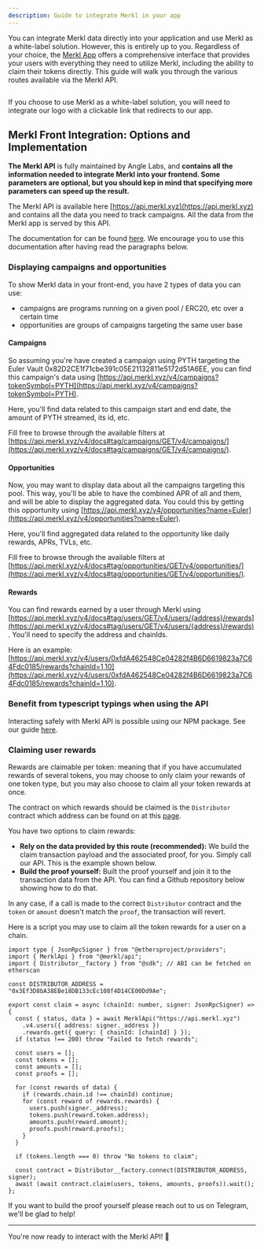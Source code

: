 ```yaml
---
description: Guide to integrate Merkl in your app
---
```


You can integrate Merkl data directly into your application and use Merkl as a white-label solution. However, this is entirely up to you. Regardless of your choice, the [Merkl App](https://app.merkl.xyz/) offers a comprehensive interface that provides your users with everything they need to utilize Merkl, including the ability to claim their tokens directly. This guide will walk you through the various routes available via the Merkl API.

<figure><img src="../../.gitbook/assets/merkl-front-integration.png" alt=""><figcaption></figcaption></figure>

If you choose to use Merkl as a white-label solution, you will need to integrate our logo with a clickable link that redirects to our app.

## Merkl Front Integration: Options and Implementation

**The Merkl API** is fully maintained by Angle Labs, and **contains all the information needed to integrate Merkl into your frontend. Some parameters are optional, but you should kep in mind that specifying more parameters can speed up the result.**

The Merkl API is available here [https://api.merkl.xyz](https://api.merkl.xyz) and contains all the data you need to track campaigns. All the data from the Merkl app is served by this API.

The documentation for can be found [here](https://api.merkl.xyz/v4/docs). We encourage you to use this documentation after having read the paragraphs below.

### Displaying campaigns and opportunities

To show Merkl data in your front-end, you have 2 types of data you can use:
 - campaigns are programs running on a given pool / ERC20, etc over a certain time
 - opportunities are groups of campaigns targeting the same user base

#### Campaigns

So assuming you're have created a campaign using PYTH targeting the Euler Vault 0x82D2CE1f71cbe391c05E21132811e5172d51A6EE, you can find this campaign's data using [https://api.merkl.xyz/v4/campaigns?tokenSymbol=PYTH](https://api.merkl.xyz/v4/campaigns?tokenSymbol=PYTH).

Here, you'll find data related to this campaign start and end date, the amount of PYTH streamed, its id, etc.

Fill free to browse through the available filters at [https://api.merkl.xyz/v4/docs#tag/campaigns/GET/v4/campaigns/](https://api.merkl.xyz/v4/docs#tag/campaigns/GET/v4/campaigns/).

#### Opportunities

Now, you may want to display data about all the campaigns targeting this pool. This way, you'll be able to have the combined APR of all and them, and will be able to display the aggregated data. You could this by getting this opportunity using [https://api.merkl.xyz/v4/opportunities?name=Euler](https://api.merkl.xyz/v4/opportunities?name=Euler).

Here, you'll find aggregated data related to the opportunity like daily rewards, APRs, TVLs, etc.

Fill free to browse through the available filters at [https://api.merkl.xyz/v4/docs#tag/opportunities/GET/v4/opportunities/](https://api.merkl.xyz/v4/docs#tag/opportunities/GET/v4/opportunities/).


#### Rewards

You can find rewards earned by a user through Merkl using [https://api.merkl.xyz/v4/docs#tag/users/GET/v4/users/{address}/rewards](https://api.merkl.xyz/v4/docs#tag/users/GET/v4/users/{address}/rewards). You'll need to specify the address and chainIds.

Here is an example: [https://api.merkl.xyz/v4/users/0xfdA462548Ce04282f4B6D6619823a7C64Fdc0185/rewards?chainId=1,10](https://api.merkl.xyz/v4/users/0xfdA462548Ce04282f4B6D6619823a7C64Fdc0185/rewards?chainId=1,10).


### Benefit from typescript typings when using the API

Interacting safely with Merkl API is possible using our NPM package. See our guide [here](./merkl-api-package.md).

### Claiming user rewards

Rewards are claimable per token: meaning that if you have accumulated rewards of several tokens, you may choose to only claim your rewards of one token type, but you may also choose to claim all your token rewards at once.

The contract on which rewards should be claimed is the `Distributor` contract which address can be found on at this [page](https://app.merkl.xyz/status).

You have two options to claim rewards:

- **Rely on the data provided by this route (recommended):** We build the claim transaction payload and the associated proof, for you. Simply call our API. This is the example shown below.
- **Build the proof yourself:** Built the proof yourself and join it to the transaction data from the API. You can find a Github repository below showing how to do that.

In any case, if a call is made to the correct `Distributor` contract and the `token` or `amount` doesn't match the `proof`, the transaction will revert.

Here is a script you may use to claim all the token rewards for a user on a chain.

```
import type { JsonRpcSigner } from "@ethersproject/providers";
import { MerklApi } from "@merkl/api";
import { Distributor__factory } from "@sdk"; // ABI can be fetched on etherscan

const DISTRIBUTOR_ADDRESS = "0x3Ef3D8bA38EBe18DB133cEc108f4D14CE00Dd9Ae";

export const claim = async (chainId: number, signer: JsonRpcSigner) => {
  const { status, data } = await MerklApi("https://api.merkl.xyz")
    .v4.users({ address: signer._address })
    .rewards.get({ query: { chainId: [chainId] } });
  if (status !== 200) throw "Failed to fetch rewards";

  const users = [];
  const tokens = [];
  const amounts = [];
  const proofs = [];

  for (const rewards of data) {
    if (rewards.chain.id !== chainId) continue;
    for (const reward of rewards.rewards) {
      users.push(signer._address);
      tokens.push(reward.token.address);
      amounts.push(reward.amount);
      proofs.push(reward.proofs);
    }
  }

  if (tokens.length === 0) throw "No tokens to claim";

  const contract = Distributor__factory.connect(DISTRIBUTOR_ADDRESS, signer);
  await (await contract.claim(users, tokens, amounts, proofs)).wait();
};

```

If you want to build the proof yourself please reach out to us on Telegram, we'll be glad to help!

---

You're now ready to interact with the Merkl API! 🎉

